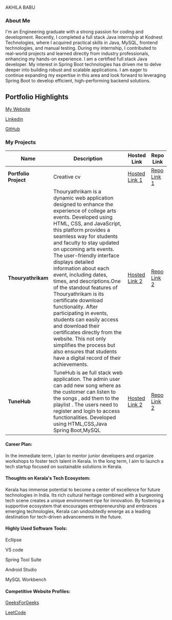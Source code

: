 AKHILA BABU

### About Me
I'm an Engineering graduate with a strong passion for coding and development. Recently, I completed a full stack Java internship at Kodnest Technologies, where I acquired practical skills in Java, MySQL, frontend technologies, and manual testing. During my internship, I contributed to real-world projects and learned directly from industry professionals, enhancing my hands-on experience.
 I am a certified full stack Java developer. My interest in Spring Boot technologies has driven me to delve deeper into building robust and scalable applications. I am eager to continue expanding my expertise in this area and look forward to leveraging Spring Boot to develop efficient, high-performing backend solutions.

## Portfolio Highlights
[My Website](https://akhilababu0.github.io/Portfolio/)



[Linkedin](https://www.linkedin.com/in/akhila-babu-a2835b292/)


[GitHub](https://github.com/akhilababu0)



### My Projects

| Name                | Description                                                               | Hosted Link                              | Repo Link                                                      |
|---------------------|---------------------------------------------------------------------------|------------------------------------------|----------------------------------------------------------------|
| **Portfolio Project**  | Creative cv                                             | [Hosted Link 1](https://akhilababu0.github.io/Portfolio/)    | [Repo Link 1](https://github.com/akhilababu0/Portfolio)             |
| **Thouryathrikam**  |Thouryathrikam is a dynamic web application designed to enhance the experience of college arts events. Developed using HTML, CSS, and JavaScript, this platform provides a seamless way for students and faculty to stay updated on upcoming arts events. The user-friendly interface displays detailed information about each event, including dates, times, and descriptions.One of the standout features of Thouryathrikam is its certificate download functionality. After participating in events, students can easily access and download their certificates directly from the website. This not only simplifies the process but also ensures that students have a digital record of their achievements.                                             | [Hosted Link 2](https://thouryathrikam.vercel.app/)    | [Repo Link 2](https://github.com/akhilababu0/thouryathrikam)             |
| **TuneHub**  |TuneHub is ae full stack web application. The admin user can add new song where as the customer can listen to the songs , add them to the playlist . The users need to register and login to access functionalities. Developed using HTML,CSS,Java Spring Boot,MySQL        |  [Hosted Link 2](https://thouryathrikam.vercel.app/) |    [Repo Link 2](https://github.com/akhilababu0/TuneHubs)


#### Career Plan:
In the immediate term, I plan to mentor junior developers and organize workshops to foster tech talent in Kerala.
In the long term, I aim to launch a tech startup focused on sustainable solutions in Kerala.

#### Thoughts on Kerala's Tech Ecosystem:

Kerala has immense potential to become a center of excellence for future technologies in India. Its rich cultural heritage combined with a burgeoning tech scene creates a unique environment ripe for innovation. By fostering a supportive ecosystem that encourages entrepreneurship and embraces emerging technologies, Kerala can undoubtedly emerge as a leading destination for tech-driven advancements in the future.


#### Highly Used Software Tools:

Ecllipse


VS code


Spring Tool Suite


Android Studio


MySQL Workbench


#### Competitive Website Profiles:

[GeeksForGeeks](https://www.geeksforgeeks.org/user/akhilababu0711/)



[LeetCode](https://leetcode.com/u/akhilababu0711/)


